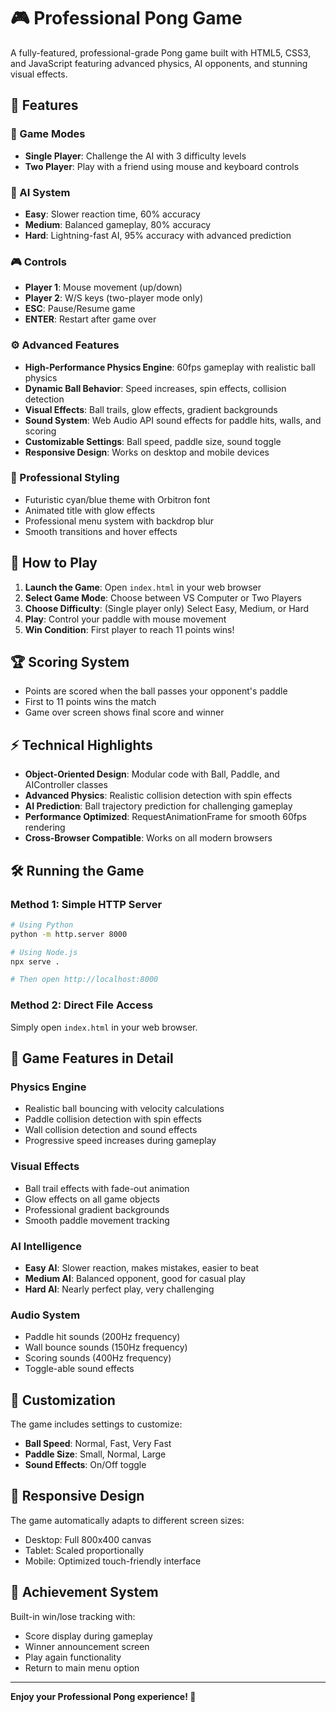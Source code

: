 # 🎮 Professional Pong Game

A fully-featured, professional-grade Pong game built with HTML5, CSS3, and JavaScript featuring advanced physics, AI opponents, and stunning visual effects.

## 🚀 Features

### 🎯 Game Modes
- **Single Player**: Challenge the AI with 3 difficulty levels
- **Two Player**: Play with a friend using mouse and keyboard controls

### 🤖 AI System
- **Easy**: Slower reaction time, 60% accuracy
- **Medium**: Balanced gameplay, 80% accuracy  
- **Hard**: Lightning-fast AI, 95% accuracy with advanced prediction

### 🎮 Controls
- **Player 1**: Mouse movement (up/down)
- **Player 2**: W/S keys (two-player mode only)
- **ESC**: Pause/Resume game
- **ENTER**: Restart after game over

### ⚙️ Advanced Features
- **High-Performance Physics Engine**: 60fps gameplay with realistic ball physics
- **Dynamic Ball Behavior**: Speed increases, spin effects, collision detection
- **Visual Effects**: Ball trails, glow effects, gradient backgrounds
- **Sound System**: Web Audio API sound effects for paddle hits, walls, and scoring
- **Customizable Settings**: Ball speed, paddle size, sound toggle
- **Responsive Design**: Works on desktop and mobile devices

### 🎨 Professional Styling
- Futuristic cyan/blue theme with Orbitron font
- Animated title with glow effects
- Professional menu system with backdrop blur
- Smooth transitions and hover effects

## 🎯 How to Play

1. **Launch the Game**: Open `index.html` in your web browser
2. **Select Game Mode**: Choose between VS Computer or Two Players
3. **Choose Difficulty**: (Single player only) Select Easy, Medium, or Hard
4. **Play**: Control your paddle with mouse movement
5. **Win Condition**: First player to reach 11 points wins!

## 🏆 Scoring System
- Points are scored when the ball passes your opponent's paddle
- First to 11 points wins the match
- Game over screen shows final score and winner

## ⚡ Technical Highlights

- **Object-Oriented Design**: Modular code with Ball, Paddle, and AIController classes
- **Advanced Physics**: Realistic collision detection with spin effects
- **AI Prediction**: Ball trajectory prediction for challenging gameplay
- **Performance Optimized**: RequestAnimationFrame for smooth 60fps rendering
- **Cross-Browser Compatible**: Works on all modern browsers

## 🛠️ Running the Game

### Method 1: Simple HTTP Server
```bash
# Using Python
python -m http.server 8000

# Using Node.js
npx serve .

# Then open http://localhost:8000
```

### Method 2: Direct File Access
Simply open `index.html` in your web browser.

## 🎪 Game Features in Detail

### Physics Engine
- Realistic ball bouncing with velocity calculations
- Paddle collision detection with spin effects
- Wall collision detection and sound effects
- Progressive speed increases during gameplay

### Visual Effects
- Ball trail effects with fade-out animation
- Glow effects on all game objects
- Professional gradient backgrounds
- Smooth paddle movement tracking

### AI Intelligence
- **Easy AI**: Slower reaction, makes mistakes, easier to beat
- **Medium AI**: Balanced opponent, good for casual play
- **Hard AI**: Nearly perfect play, very challenging

### Audio System
- Paddle hit sounds (200Hz frequency)
- Wall bounce sounds (150Hz frequency)
- Scoring sounds (400Hz frequency)
- Toggle-able sound effects

## 🎨 Customization

The game includes settings to customize:
- **Ball Speed**: Normal, Fast, Very Fast
- **Paddle Size**: Small, Normal, Large
- **Sound Effects**: On/Off toggle

## 📱 Responsive Design

The game automatically adapts to different screen sizes:
- Desktop: Full 800x400 canvas
- Tablet: Scaled proportionally
- Mobile: Optimized touch-friendly interface

## 🏅 Achievement System

Built-in win/lose tracking with:
- Score display during gameplay
- Winner announcement screen
- Play again functionality
- Return to main menu option

---

**Enjoy your Professional Pong experience! 🏓**
